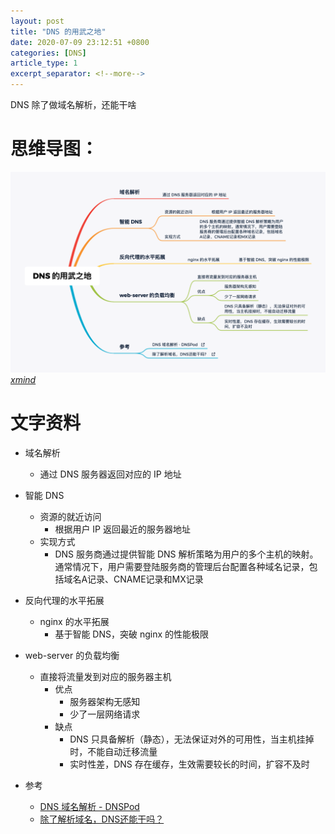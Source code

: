 ```yaml
---
layout: post
title: "DNS 的用武之地"
date: 2020-07-09 23:12:51 +0800
categories: [DNS]
article_type: 1
excerpt_separator: <!--more-->
---
```


DNS 除了做域名解析，还能干啥

<!--more-->

# 思维导图：

![](https://github.com/zhangao0086/mind/blob/master/DNS%20%E7%9A%84%E7%94%A8%E6%AD%A6%E4%B9%8B%E5%9C%B0/DNS%20%E7%9A%84%E7%94%A8%E6%AD%A6%E4%B9%8B%E5%9C%B0.png?raw=true)
*[xmind](https://github.com/zhangao0086/mind/blob/master/DNS%20%E7%9A%84%E7%94%A8%E6%AD%A6%E4%B9%8B%E5%9C%B0/DNS%20%E7%9A%84%E7%94%A8%E6%AD%A6%E4%B9%8B%E5%9C%B0.xmind)*

# 文字资料

- 域名解析
  - 通过 DNS 服务器返回对应的 IP 地址
- 智能 DNS
  - 资源的就近访问
    - 根据用户 IP 返回最近的服务器地址
  - 实现方式
    - DNS 服务商通过提供智能 DNS 解析策略为用户的多个主机的映射。通常情况下，用户需要登陆服务商的管理后台配置各种域名记录，包括域名A记录、CNAME记录和MX记录
- 反向代理的水平拓展
  - nginx 的水平拓展
    - 基于智能 DNS，突破 nginx 的性能极限

- web-server 的负载均衡
  - 直接将流量发到对应的服务器主机
    - 优点
      - 服务器架构无感知
      - 少了一层网络请求
    - 缺点
      - DNS 只具备解析（静态），无法保证对外的可用性，当主机挂掉时，不能自动迁移流量
      - 实时性差，DNS 存在缓存，生效需要较长的时间，扩容不及时

- 参考
  - [DNS 域名解析 - DNSPod](https://www.dnspod.cn/Products/dns)
  - [除了解析域名，DNS还能干吗？](https://mp.weixin.qq.com/s/LKPSbD35NQ-Kb9w8LEsLQA)